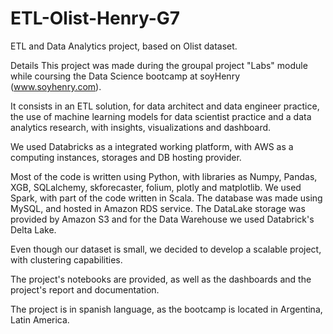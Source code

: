 # ETL-Olist-Henry-G7
ETL and Data Analytics project, based on Olist dataset.

Details
This project was made during the groupal project "Labs" module while coursing the Data Science bootcamp at soyHenry (www.soyhenry.com).

It consists in an ETL solution, for data architect and data engineer practice, the use of machine learning models for data scientist practice and a data analytics research, with insights, visualizations and dashboard.

We used Databricks as a integrated working platform, with AWS as a computing instances, storages and DB hosting provider.

Most of the code is written using Python, with libraries as Numpy, Pandas, XGB, SQLalchemy, skforecaster, folium, plotly and matplotlib. We used Spark, with part of the code written in Scala. The database was made using MySQL, and hosted in Amazon RDS service. The DataLake storage was provided by Amazon S3 and for the Data Warehouse we used Databrick's Delta Lake.

Even though our dataset is small, we decided to develop a scalable project, with clustering capabilities.

The project's notebooks are provided, as well as the dashboards and the project's report and documentation.

The project is in spanish language, as the bootcamp is located in Argentina, Latin America.
